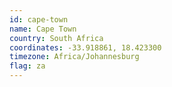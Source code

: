 ```yaml
---
id: cape-town
name: Cape Town
country: South Africa
coordinates: -33.918861, 18.423300
timezone: Africa/Johannesburg
flag: za
---
```

